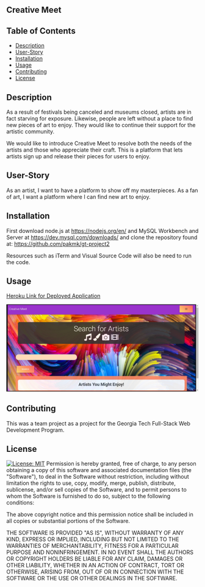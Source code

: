 ## Creative Meet

## Table of Contents
  * [Description](#description)
  * [User-Story](#user-story)
  * [Installation](#installation)
  * [Usage](#usage)
  * [Contributing](#contributing)
  * [License](#license)
  
  ## Description
  As a result of festivals being canceled and museums closed, artists are in fact starving for exposure. Likewise, people are left without a place to find new pieces of art to enjoy. They would like to continue their support for the artistic community.

We would like to introduce Creative Meet to resolve both the needs of the artists and those who appreciate their craft. This is a platform that lets artists sign up and release their pieces for users to enjoy.

## User-Story
  As an artist, I want to have a platform to show off my masterpieces.
As a fan of art, I want a platform where I can find new art to enjoy.


  ## Installation
  First download node.js at https://nodejs.org/en/ and MySQL Workbench and Server at https://dev.mysql.com/downloads/ and clone the repository found at:
https://github.com/pakmk/gt-project2

Resources such as iTerm and Visual Source Code will also be need to run the code.

  ## Usage
[Heroku Link for Deployed Application](https://gt-creative-meet-project02.herokuapp.com/)
  
 ![example](./public/Assets/webpage.jpg)

  

## Contributing
This was a team project as a project for the Georgia Tech Full-Stack Web Development Program.  



## License
  [![License: MIT](https://img.shields.io/badge/License-MIT-yellow.svg)](https://opensource.org/licenses/MIT)
Permission is hereby granted, free of charge, to any person obtaining a copy of this software and associated documentation files (the "Software"), to deal in the Software without restriction, including without limitation the rights to use, copy, modify, merge, publish, distribute, sublicense, and/or sell copies of the Software, and to permit persons to whom the Software is furnished to do so, subject to the following conditions:

The above copyright notice and this permission notice shall be included in all copies or substantial portions of the Software.

THE SOFTWARE IS PROVIDED "AS IS", WITHOUT WARRANTY OF ANY KIND, EXPRESS OR IMPLIED, INCLUDING BUT NOT LIMITED TO THE WARRANTIES OF MERCHANTABILITY, FITNESS FOR A PARTICULAR PURPOSE AND NONINFRINGEMENT. IN NO EVENT SHALL THE AUTHORS OR COPYRIGHT HOLDERS BE LIABLE FOR ANY CLAIM, DAMAGES OR OTHER LIABILITY, WHETHER IN AN ACTION OF CONTRACT, TORT OR OTHERWISE, ARISING FROM, OUT OF OR IN CONNECTION WITH THE SOFTWARE OR THE USE OR OTHER DEALINGS IN THE SOFTWARE.
  

